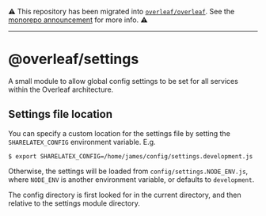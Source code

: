 ⚠️ This repository has been migrated into [`overleaf/overleaf`](https://github.com/overleaf/overleaf). See the [monorepo announcement](https://github.com/overleaf/overleaf/issues/923) for more info. ⚠️

---

@overleaf/settings
===================

A small module to allow global config settings to be set for all services
within the Overleaf architecture.

Settings file location
----------------------

You can specify a custom location for the settings file by setting the
`SHARELATEX_CONFIG` environment variable. E.g.

	$ export SHARELATEX_CONFIG=/home/james/config/settings.development.js

Otherwise, the settings will be loaded from `config/settings.NODE_ENV.js`,
where `NODE_ENV` is another environment variable, or defaults to `development`.

The config directory is first looked for in the current directory, and then relative
to the settings module directory.
